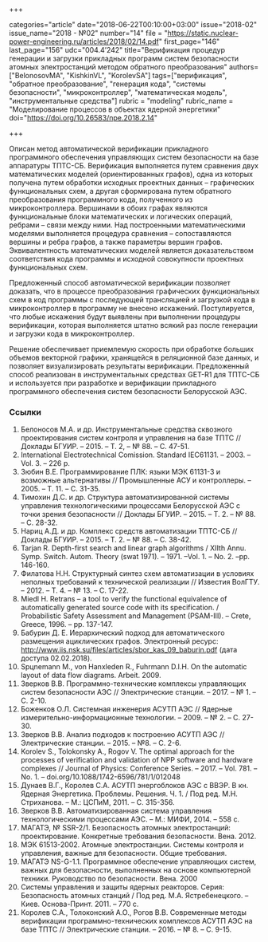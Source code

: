+++

categories="article"
date="2018-06-22T00:10:00+03:00"
issue="2018-02"
issue_name="2018 - №02"
number="14"
file = "https://static.nuclear-power-engineering.ru/articles/2018/02/14.pdf"
first_page="146"
last_page="156"
udc="004.4’242"
title="Верификация процедур генерации и загрузки прикладных программ систем безопасности атомных электростанций методом обратного преобразования"
authors=["BelonosovMA", "KishkinVL", "KorolevSA"]
tags=["верификация", "обратное преобразование", "генерация кода", "системы безопасности", "микроконтроллер", "математическая модель", "инструментальные средства"]
rubric = "modeling"
rubric_name = "Моделирование процессов в объектах ядерной энергетики"
doi="https://doi.org/10.26583/npe.2018.2.14"

+++

Описан метод автоматической верификации прикладного программного обеспечения управляющих систем безопасности на базе аппаратуры ТПТС-СБ. Верификация выполняется путем сравнения двух математических моделей (ориентированных графов), одна из которых получена путем обработки исходных проектных данных – графических функциональных схем, а другая сформирована путем обратного преобразования программного кода, полученного из микроконтроллера. Вершинами в обоих графах являются функциональные блоки математических и логических операций, ребрами – связи между ними. Над построенными математическими моделями выполняется процедура сравнения – сопоставляются вершины и ребра графов, а также параметры вершин графов. Эквивалентность математических моделей является доказательством соответствия кода программы и исходной совокупности проектных функциональных схем.

Предложенный способ автоматической верификации позволяет доказать, что в процессе преобразования графических функциональных схем в код программы с последующей трансляцией и загрузкой кода в микроконтроллер в программу не внесено искажений. Постулируется, что любые искажения будут выявлены при выполнении процедуры верификации, которая выполняется штатно всякий раз после генерации и загрузки кода в микроконтроллер.

Решение обеспечивает приемлемую скорость при обработке больших объемов векторной графики, хранящейся в реляционной базе данных, и позволяет визуализировать результаты верификации. Предложенный способ реализован в инструментальных средствах GET-R1 для ТПТС-СБ и используется при разработке и верификации прикладного программного обеспечения систем безопасности Белорусской АЭС.

### Ссылки

1. Белоносов М.А. и др. Инструментальные средства сквозного проектирования систем контроля и управления на базе ТПТС // Доклады БГУИР. – 2015. – Т. 2, – № 88. – С. 47-51.
2. International Electrotechnical Comission. Standard IEC61131. – 2003. –Vol. 3. – 226 p.
3. Зюбин В.Е. Программирование ПЛК: языки МЭК 61131-3 и возможные альтернативы // Промышленные АСУ и контроллеры. – 2005. – Т. 11. – С. 31-35.
4. Тимохин Д.С. и др. Структура автоматизированной системы управления технологическими процессами Белорусской АЭС с точки зрения безопасности // Доклады БГУИР. – 2015. – Т. 2. – № 88. – С. 28-32.
5. Нариц А.Д. и др. Комплекс средств автоматизации ТПТС-СБ // Доклады БГУИР. – 2015. – Т. 2. – № 88. – С. 38-42.
6. Tarjan R. Depth-first search and linear graph algorithms / XIIth Annu. Symp. Switch. Autom. Theory (swat 1971). – 1971. –Vol. 1. – No. 2. –pp. 146-160.
7. Филатова Н.Н. Структурный синтез схем автоматизации в условиях неполных требований к технической реализации // Известия ВолГТУ. – 2012. – Т. 4. – № 13. – C. 17-22.
8. Miedl H. Retrans – a tool to verify the functional equivalence of automatically generated source code with its specification. / Probabilistic Safety Assessment and Management (PSAM-III). – Crete, Greece, 1996. – pp. 137-147.
9. Бабурин Д. Е. Иерархический подход для автоматического размещения ациклических графов. Электронный ресурс: http://www.iis.nsk.su/files/articles/sbor_kas_09_baburin.pdf (дата доступа 02.02.2018).
10. Spцnemann M., von Hanxleden R., Fuhrmann D.I.H. On the automatic layout of data flow diagrams. Arbeit. 2009.
11. Зверков В.В. Программно-технические комплексы управляющих систем безопасности АЭС // Электрические станции. – 2017. – № 1. – С. 2-10.
12. Боженков О.Л. Системная инженерия АСУТП АЭС // Ядерные измерительно-информационные технологии. – 2009. – № 2. – С. 27-30.
13. Зверков В.В. Анализ подходов к построению АСУТП АЭС // Электрические станции. – 2015. – №8. – С. 2-6.
14. Korolev S., Tolokonsky А., Rogov V. The optimal approach for the processes of verification and validation of NPP software and hardware complexes // Journal of Physics: Conference Series. – 2017. – Vol. 781. – No. 1. – doi.org/10.1088/1742-6596/781/1/012048
15. Дунаев В.Г., Королев С.А. АСУТП энергоблоков АЭС с ВВЭР. В кн. Ядерная Энергетика. Проблемы. Решения. Ч. 1. / Под ред. М.Н. Стриханова. – М.: ЦСПиМ, 2011. – С. 315-356.
16. Зверков В.В. Автоматизированная система управления технологическими процессами АЭС. – М.: МИФИ, 2014. – 558 с.
17. МАГАТЭ, № SSR-2/1. Безопасность атомных электростанций: проектирование. Конкретные требования безопасности. Вена. 2012.
18. МЭК 61513-2002. Атомные электростанции. Системы контроля и управления, важные для безопасности. Общие требования.
19. МАГАТЭ NS-G-1.1. Программное обеспечение управляющих систем, важных для безопасности, выполненных на основе компьютерной техники. Руководство по безопасности. Вена. 2000
20. Системы управления и защиты ядерных реакторов. Серия: Безопасность атомных станций / Под ред. М.А. Ястребенецкого. – Киев. Основа-Принт. 2011. – 770 с.
21. Королев С.А., Толоконский А.О., Рогов В.В. Современные методы верификации программно-технических комплексов АСУТП АЭС на базе ТПТС // Электрические станции. – 2016. – № 8. – С. 9-15.